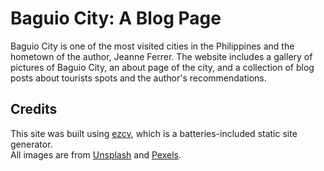 # Baguio City: A Blog Page
Baguio City is one of the most visited cities in the Philippines and the hometown of the author, Jeanne Ferrer. The website includes a gallery of pictures of Baguio City, an about page of the city, and a collection of blog posts about tourists spots and the author's recommendations.

## Credits
This site was built using [ezcv](https://ezcv.readthedocs.io/en/latest/), which is a batteries-included static site generator. <br>
All images are from [Unsplash](https://unsplash.com/) and [Pexels](https://www.pexels.com/). <br>
